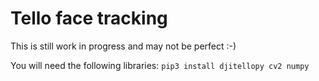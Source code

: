# Tello face tracking

This is still work in progress and may not be perfect :-)

You will need the following libraries: `pip3 install djitellopy cv2 numpy`
